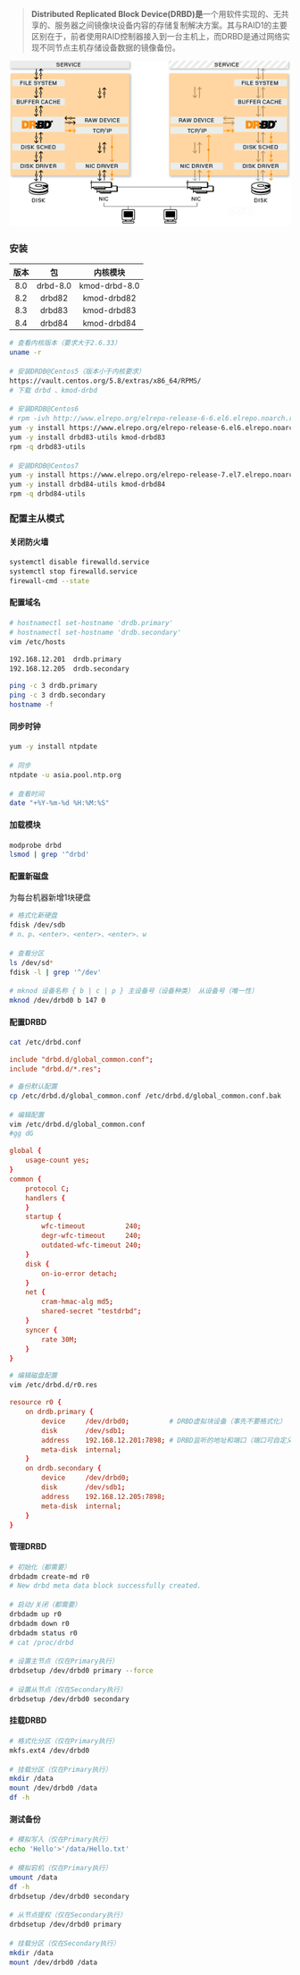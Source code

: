 
>**Distributed Replicated Block Device(DRBD)是**一个用软件实现的、无共享的、服务器之间镜像块设备内容的存储复制解决方案。其与RAID1的主要区别在于，前者使用RAID控制器接入到一台主机上，而DRBD是通过网络实现不同节点主机存储设备数据的镜像备份。

![drbd](./images/drbd.png)

### 安装

|版本|包|内核模块|
|:-:|:-:|:-:|
|8.0|drbd-8.0|kmod-drbd-8.0|
|8.2|drbd82|kmod-drbd82|
|8.3|drbd83|kmod-drbd83|
|8.4|drbd84|kmod-drbd84|

```bash
# 查看内核版本（要求大于2.6.33）
uname -r

# 安装DRDB@Centos5（版本小于内核要求）
https://vault.centos.org/5.8/extras/x86_64/RPMS/
# 下载 drbd 、kmod-drbd

# 安装DRDB@Centos6
# rpm -ivh http://www.elrepo.org/elrepo-release-6-6.el6.elrepo.noarch.rpm
yum -y install https://www.elrepo.org/elrepo-release-6.el6.elrepo.noarch.rpm
yum -y install drbd83-utils kmod-drbd83
rpm -q drbd83-utils

# 安装DRDB@Centos7
yum -y install https://www.elrepo.org/elrepo-release-7.el7.elrepo.noarch.rpm
yum -y install drbd84-utils kmod-drbd84
rpm -q drbd84-utils
```

### 配置主从模式

#### 关闭防火墙

```bash
systemctl disable firewalld.service
systemctl stop firewalld.service
firewall-cmd --state
```

#### 配置域名

```bash
# hostnamectl set-hostname 'drdb.primary'
# hostnamectl set-hostname 'drdb.secondary'
vim /etc/hosts
```

```txt
192.168.12.201  drdb.primary
192.168.12.205  drdb.secondary
```

```bash
ping -c 3 drdb.primary
ping -c 3 drdb.secondary
hostname -f
```

#### 同步时钟

```bash
yum -y install ntpdate

# 同步
ntpdate -u asia.pool.ntp.org

# 查看时间
date "+%Y-%m-%d %H:%M:%S"
```

#### 加载模块

```bash
modprobe drbd
lsmod | grep '^drbd'
```

#### 配置新磁盘

为每台机器新增1块硬盘

```bash
# 格式化新硬盘
fdisk /dev/sdb
# n、p、<enter>、<enter>、<enter>、w

# 查看分区
ls /dev/sd*
fdisk -l | grep '^/dev'

# mknod 设备名称 { b | c | p } 主设备号（设备种类） 从设备号（唯一性）
mknod /dev/drbd0 b 147 0
```

#### 配置DRBD

```bash
cat /etc/drbd.conf
```

```conf
include "drbd.d/global_common.conf";
include "drbd.d/*.res";
```

```bash
# 备份默认配置
cp /etc/drbd.d/global_common.conf /etc/drbd.d/global_common.conf.bak

# 编辑配置
vim /etc/drbd.d/global_common.conf
#gg dG
```

```conf
global {
    usage-count yes;
}
common {
    protocol C;
    handlers {
    }
    startup {
        wfc-timeout          240;
        degr-wfc-timeout     240;
        outdated-wfc-timeout 240;
    }
    disk {
        on-io-error detach;
    }
    net {
        cram-hmac-alg md5;
        shared-secret "testdrbd";
    }
    syncer {
        rate 30M;
    }
}
```

```bash
# 编辑磁盘配置
vim /etc/drbd.d/r0.res
```

```conf
resource r0 {
    on drdb.primary {
        device     /dev/drbd0;          # DRBD虚拟块设备（事先不要格式化）
        disk       /dev/sdb1;
        address    192.168.12.201:7898; # DRBD监听的地址和端口（端口可自定义）
        meta-disk  internal;
    }
    on drdb.secondary {
        device     /dev/drbd0;
        disk       /dev/sdb1;
        address    192.168.12.205:7898;
        meta-disk  internal;
    }
}
```

#### 管理DRBD

```bash
# 初始化（都需要）
drbdadm create-md r0
# New drbd meta data block successfully created.

# 启动/关闭（都需要）
drbdadm up r0
drbdadm down r0
drbdadm status r0
# cat /proc/drbd

# 设置主节点（仅在Primary执行）
drbdsetup /dev/drbd0 primary --force

# 设置从节点（仅在Secondary执行）
drbdsetup /dev/drbd0 secondary
```

#### 挂载DRBD

```bash
# 格式化分区（仅在Primary执行）
mkfs.ext4 /dev/drbd0

# 挂载分区（仅在Primary执行）
mkdir /data
mount /dev/drbd0 /data
df -h
```

#### 测试备份

```bash
# 模拟写入（仅在Primary执行）
echo 'Hello'>'/data/Hello.txt'

# 模拟宕机（仅在Primary执行）
umount /data
df -h
drbdsetup /dev/drbd0 secondary

# 从节点提权（仅在Secondary执行）
drbdsetup /dev/drbd0 primary

# 挂载分区（仅在Secondary执行）
mkdir /data
mount /dev/drbd0 /data
```
